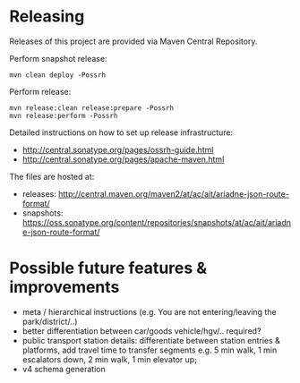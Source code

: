 # Releasing
Releases of this project are provided via Maven Central Repository.

Perform snapshot release:

    mvn clean deploy -Possrh
    
Perform release:

    mvn release:clean release:prepare -Possrh
    mvn release:perform -Possrh

Detailed instructions on how to set up release infrastructure:
- http://central.sonatype.org/pages/ossrh-guide.html
- http://central.sonatype.org/pages/apache-maven.html

The files are hosted at:
- releases: http://central.maven.org/maven2/at/ac/ait/ariadne-json-route-format/
- snapshots: https://oss.sonatype.org/content/repositories/snapshots/at/ac/ait/ariadne-json-route-format/

# Possible future features & improvements
- meta / hierarchical instructions (e.g. You are not entering/leaving the park/district/..)
- better differentiation between car/goods vehicle/hgv/.. required?
- public transport station details: differentiate between station entries & platforms, add travel time to transfer segments e.g. 5 min walk, 1 min escalators down, 2 min walk, 1 min elevator up;
- v4 schema generation
